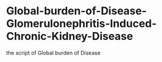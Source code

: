 # Global-burden-of-Disease-Glomerulonephritis-Induced-Chronic-Kidney-Disease
the script of Global burden of Disease
